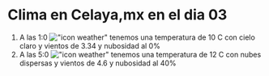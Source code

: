 # Clima en Celaya,mx en el dia 03

1. A las 1:0 !["icon weather"](http://openweathermap.org/img/w/01n.png) tenemos una temperatura de 10 C con cielo claro y  vientos de 3.34 y nubosidad al 0%
1. A las 5:0 !["icon weather"](http://openweathermap.org/img/w/03n.png) tenemos una temperatura de 12 C con nubes dispersas y  vientos de 4.6 y nubosidad al 40%
